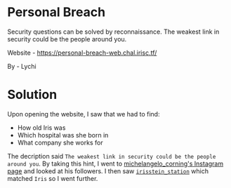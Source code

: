 Personal Breach
=

Security questions can be solved by reconnaissance. The weakest link in security could be the people around you.

Website - https://personal-breach-web.chal.irisc.tf/

By - Lychi

Solution
=

Upon opening the website, I saw that we had to find:
- How old Iris was
- Which hospital was she born in
- What company she works for

The decription said `The weakest link in security could be the people around you`. By taking this hint, I went to [michelangelo_corning's Instagram page](https://www.instagram.com/michelangelo_corning) and looked at his followers. I then saw [`irisstein_station`](https://www.instagram.com/irisstein_station/) which matched `Iris` so I went further.


